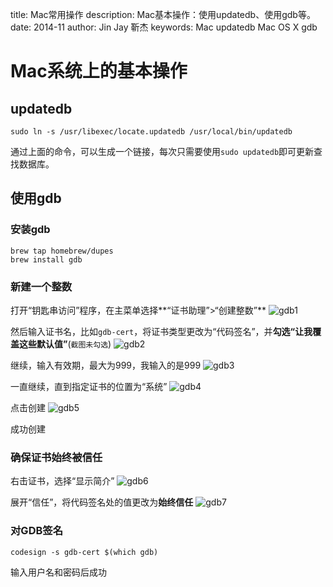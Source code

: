 title: Mac常用操作
description: Mac基本操作：使用updatedb、使用gdb等。
date: 2014-11
author: Jin Jay
        靳杰
keywords: Mac updatedb
          Mac OS X gdb

# Mac系统上的基本操作
## updatedb

	sudo ln -s /usr/libexec/locate.updatedb /usr/local/bin/updatedb
通过上面的命令，可以生成一个链接，每次只需要使用`sudo updatedb`即可更新查找数据库。

## 使用gdb
### 安装gdb

    brew tap homebrew/dupes
    brew install gdb
### 新建一个整数
打开“钥匙串访问”程序，在主菜单选择**“证书助理”>“创建整数”**
![gdb1](http://jinjaysnow.github.io/static/gdb/gdb1.png)

然后输入证书名，比如`gdb-cert`，将证书类型更改为“代码签名”，并**勾选“让我覆盖这些默认值”**(`截图未勾选`)
![gdb2](http://jinjaysnow.github.io/static/gdb/gdb2.png)

继续，输入有效期，最大为999，我输入的是999
![gdb3](http://jinjaysnow.github.io/static/gdb/gdb3.png)

一直继续，直到指定证书的位置为“系统”
![gdb4](http://jinjaysnow.github.io/static/gdb/gdb4.png)

点击创建
![gdb5](http://jinjaysnow.github.io/static/gdb/gdb5.png)

成功创建

### 确保证书始终被信任
右击证书，选择“显示简介”
![gdb6](http://jinjaysnow.github.io/static/gdb/gdb6.png)

展开“信任”，将代码签名处的值更改为**始终信任**
![gdb7](http://jinjaysnow.github.io/static/gdb/gdb7.png)

### 对GDB签名

    codesign -s gdb-cert $(which gdb)
输入用户名和密码后成功
